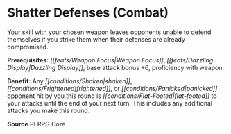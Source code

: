 ﻿---
cssclass: [feats]

---
# Shatter Defenses (Combat)

Your skill with your chosen weapon leaves opponents unable to defend themselves if you strike them when their defenses are already compromised.

**Prerequisites:** _[[feats/Weapon Focus|Weapon Focus]]_, _[[feats/Dazzling Display|Dazzling Display]]_, base attack bonus +6, proficiency with weapon.

**Benefit:** Any _[[conditions/Shaken|shaken]]_, _[[conditions/Frightened|frightened]]_, or _[[conditions/Panicked|panicked]]_ opponent hit by you this round is _[[conditions/Flat-Footed|flat-footed]]_ to your attacks until the end of your next turn. This includes any additional attacks you make this round.

**Source** PFRPG Core
